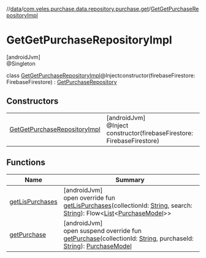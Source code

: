 //[data](../../../index.md)/[com.veles.purchase.data.repository.purchase.get](../index.md)/[GetGetPurchaseRepositoryImpl](index.md)

# GetGetPurchaseRepositoryImpl

[androidJvm]\
@Singleton

class [GetGetPurchaseRepositoryImpl](index.md)@Injectconstructor(firebaseFirestore: FirebaseFirestore) : [GetPurchaseRepository](../../../../domain/domain/com.veles.purchase.domain.repository.purchase/-get-purchase-repository/index.md)

## Constructors

| | |
|---|---|
| [GetGetPurchaseRepositoryImpl](-get-get-purchase-repository-impl.md) | [androidJvm]<br>@Inject<br>constructor(firebaseFirestore: FirebaseFirestore) |

## Functions

| Name | Summary |
|---|---|
| [getLisPurchases](get-lis-purchases.md) | [androidJvm]<br>open override fun [getLisPurchases](get-lis-purchases.md)(collectionId: [String](https://kotlinlang.org/api/latest/jvm/stdlib/kotlin/-string/index.html), search: [String](https://kotlinlang.org/api/latest/jvm/stdlib/kotlin/-string/index.html)): Flow&lt;[List](https://kotlinlang.org/api/latest/jvm/stdlib/kotlin.collections/-list/index.html)&lt;[PurchaseModel](../../../../domain/domain/com.veles.purchase.domain.model.purchase/-purchase-model/index.md)&gt;&gt; |
| [getPurchase](get-purchase.md) | [androidJvm]<br>open suspend override fun [getPurchase](get-purchase.md)(collectionId: [String](https://kotlinlang.org/api/latest/jvm/stdlib/kotlin/-string/index.html), purchaseId: [String](https://kotlinlang.org/api/latest/jvm/stdlib/kotlin/-string/index.html)): [PurchaseModel](../../../../domain/domain/com.veles.purchase.domain.model.purchase/-purchase-model/index.md) |
